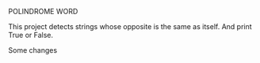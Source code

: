 POLINDROME WORD

This project detects strings whose opposite is the same as itself.
And print True or False.

Some changes


